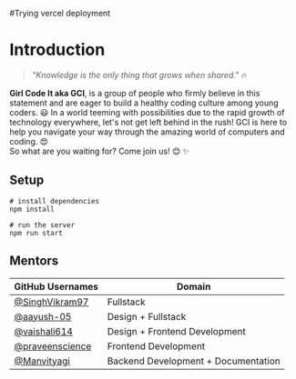 #Trying vercel deployment 
# Introduction

> _"Knowledge is the only thing that grows when shared."_ 🔥

**Girl Code It aka GCI**, is a group of people who firmly believe in this statement and are eager to build a healthy coding culture among young coders. 😃
In a world teeming with possibilities due to the rapid growth of technology everywhere, let's not get left behind in the rush!
GCI is here to help you navigate your way through the amazing world of computers and coding. 😍  
So what are you waiting for? Come join us! 😊 ✨

## Setup

```
# install dependencies
npm install

# run the server
npm run start
```

## Mentors

| GitHub Usernames                                     | Domain                             |
| ---------------------------------------------------- | ---------------------------------- |
| [@SinghVikram97](https://github.com/SinghVikram97)   | Fullstack                          |
| [@aayush-05](https://github.com/aayush-05)           | Design + Fullstack                 |
| [@vaishali614](https://github.com/vaishali614)       | Design + Frontend Development      |
| [@praveenscience](https://github.com/praveenscience) | Frontend Development               |
| [@Manvityagi](https://github.com/Manvityagi)         | Backend Development + Documentation |
